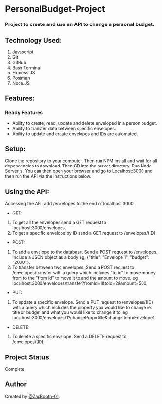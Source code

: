 # PersonalBudget-Project
### Project to create and use an API to change a personal budget.

## Technology Used:

1. Javascript
2. Git
3. GitHub
4. Bash Terminal
5. Express.JS
6. Postman
7. Node.JS

## Features:
### Ready Features
+ Ability to create, read, update and delete enveloped in a person budget.
+ Ability to transfer data between specific envelopes.
+ Ability to update and create envelopes and IDs are automated.

## Setup:
Clone the repository to your computer. Then run NPM install and wait for all dependencies to download.
Then CD into the server directory. Run Node Server.js. You can then open your browser and go to Localhost:3000 and then run the API via the instructions below. 

## Using the API:
Accessing the API: add /envelopes to the end of localhost:3000.
+ GET:
 1. To get all the envelopes send a GET request to localhost:3000/envelopes.
 2. To get a specific envelope by ID send a GET request to /envelopes/(ID).
+ POST:
 1. To add a envelope to the database. Send a POST request to /envelopes. Include a JSON object as a body eg. {"title": "Envelope 1", "budget": "2000"}.
 2. To transfer between two envelopes. Send a POST request to /envelopes/transfer with a query which includes "to id" to move money from to the "from id" to move it to and the amount to move. eg localhost:3000/envelopes/transfer?fromId=1&toId=2&amount=500.
+ PUT:
 1. To update a specific envelope. Send a PUT request to /envelopes/(ID) with a query which includes the property you would like to change ie. title or budget and what you would like to change it to. eg localhost:3000/envelopes/1?changeProp=title&changeItem=Envelope1.
+ DELETE:
 1. To delete a specific envelope. Send a DELETE request to /envelopes/(ID).
## Project Status
Complete

## Author
Created by [@ZacBooth-01](https://github.com/ZacBooth-01).
